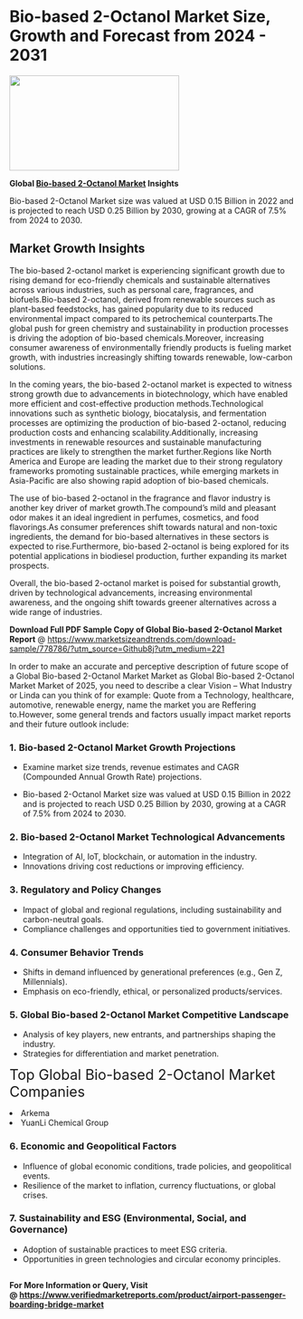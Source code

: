 <H1>Bio-based 2-Octanol Market Size, Growth and Forecast from 2024 - 2031</H1><img class="aligncenter size-medium wp-image-584254" src="https://thirdeyenews.in/wp-content/uploads/2024/09/Global-Market-Research-300x168.jpeg" alt="" width="300" height="168" /><p><strong>Global&nbsp;<a href="https://www.marketsizeandtrends.com/download-sample/778786/?utm_source=Github8j?utm_medium=221">Bio-based 2-Octanol Market</a> Insights</strong></p><p>Bio-based 2-Octanol Market size was valued at USD 0.15 Billion in 2022 and is projected to reach USD 0.25 Billion by 2030, growing at a CAGR of 7.5% from 2024 to 2030.</p><p><h2>Market Growth Insights</h2> <p>The bio-based 2-octanol market is experiencing significant growth due to rising demand for eco-friendly chemicals and sustainable alternatives across various industries, such as personal care, fragrances, and biofuels.Bio-based 2-octanol, derived from renewable sources such as plant-based feedstocks, has gained popularity due to its reduced environmental impact compared to its petrochemical counterparts.The global push for green chemistry and sustainability in production processes is driving the adoption of bio-based chemicals.Moreover, increasing consumer awareness of environmentally friendly products is fueling market growth, with industries increasingly shifting towards renewable, low-carbon solutions.</p> <p>In the coming years, the bio-based 2-octanol market is expected to witness strong growth due to advancements in biotechnology, which have enabled more efficient and cost-effective production methods.Technological innovations such as synthetic biology, biocatalysis, and fermentation processes are optimizing the production of bio-based 2-octanol, reducing production costs and enhancing scalability.Additionally, increasing investments in renewable resources and sustainable manufacturing practices are likely to strengthen the market further.Regions like North America and Europe are leading the market due to their strong regulatory frameworks promoting sustainable practices, while emerging markets in Asia-Pacific are also showing rapid adoption of bio-based chemicals.</p> <p>The use of bio-based 2-octanol in the fragrance and flavor industry is another key driver of market growth.The compound’s mild and pleasant odor makes it an ideal ingredient in perfumes, cosmetics, and food flavorings.As consumer preferences shift towards natural and non-toxic ingredients, the demand for bio-based alternatives in these sectors is expected to rise.Furthermore, bio-based 2-octanol is being explored for its potential applications in biodiesel production, further expanding its market prospects.</p> <p>Overall, the bio-based 2-octanol market is poised for substantial growth, driven by technological advancements, increasing environmental awareness, and the ongoing shift towards greener alternatives across a wide range of industries.</p> <p><span class=""><strong>Download Full PDF Sample Copy of Global Bio-based 2-Octanol Market Report</strong> @ <a href="https://www.marketsizeandtrends.com/download-sample/778786/?utm_source=Github8j?utm_medium=221" target="_blank">https://www.marketsizeandtrends.com/download-sample/778786/?utm_source=Github8j?utm_medium=221</a></span></p><p>In order to make an accurate and perceptive description of future scope of a Global&nbsp;Bio-based 2-Octanol Market Market as Global&nbsp;Bio-based 2-Octanol Market Market of 2025, you need to describe a clear Vision &ndash; What Industry or Linda can you think of for example: Quote from a Technology, healthcare, automotive, renewable energy, name the market you are Reffering to.However, some general trends and factors usually impact market reports and their future outlook include:</p><h3>1.&nbsp;<strong>Bio-based 2-Octanol Market Growth Projections</strong></h3><ul><li>Examine market size trends, revenue estimates and CAGR (Compounded Annual Growth Rate) projections.</li><li><p>Bio-based 2-Octanol Market size was valued at USD 0.15 Billion in 2022 and is projected to reach USD 0.25 Billion by 2030, growing at a CAGR of 7.5% from 2024 to 2030.</p></li></ul><h3>2.&nbsp;<strong>Bio-based 2-Octanol Market Technological Advancements</strong></h3><ul><li>Integration of AI, IoT, blockchain, or automation in the industry.</li><li>Innovations driving cost reductions or improving efficiency.</li></ul><h3>3.&nbsp;<strong>Regulatory and Policy Changes</strong></h3><ul><li>Impact of global and regional regulations, including sustainability and carbon-neutral goals.</li><li>Compliance challenges and opportunities tied to government initiatives.</li></ul><h3>4.&nbsp;<strong>Consumer Behavior Trends</strong></h3><ul><li>Shifts in demand influenced by generational preferences (e.g., Gen Z, Millennials).</li><li>Emphasis on eco-friendly, ethical, or personalized products/services.</li></ul><h3>5.&nbsp;<strong>Global Bio-based 2-Octanol Market Competitive Landscape</strong></h3><ul><li>Analysis of key players, new entrants, and partnerships shaping the industry.</li><li>Strategies for differentiation and market penetration.</li></ul><p data-pm-slice="1 1 []"><span style="color: inherit; font-family: inherit; font-size: 25px;">Top Global Bio-based 2-Octanol Market Companies</span></p><div class="" data-test-id=""><p><li>Arkema</li><li> YuanLi Chemical Group</li></p></div><h3>6.&nbsp;<strong>Economic and Geopolitical Factors</strong></h3><ul><li>Influence of global economic conditions, trade policies, and geopolitical events.</li><li>Resilience of the market to inflation, currency fluctuations, or global crises.</li></ul><h3>7.&nbsp;<strong>Sustainability and ESG (Environmental, Social, and Governance)</strong></h3><ul><li>Adoption of sustainable practices to meet ESG criteria.</li><li>Opportunities in green technologies and circular economy principles.</li></ul><h2><strong style="font-size: 14px;">For More Information or Query, Visit @&nbsp;</strong><a style="background-color: #ffffff; font-size: 14px;" href="https://www.marketsizeandtrends.com/report/bio-based-2-octanol-market/" target="_blank">https://www.verifiedmarketreports.com/product/airport-passenger-boarding-bridge-market</a></h2>